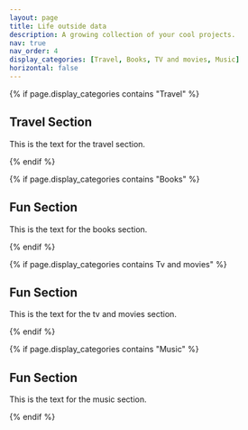 ```yaml
---
layout: page
title: Life outside data
description: A growing collection of your cool projects.
nav: true
nav_order: 4
display_categories: [Travel, Books, TV and movies, Music]
horizontal: false
---
```


{% if page.display_categories contains "Travel" %}
<section>
    <h2>Travel Section</h2>
    <p>This is the text for the travel section.</p>
</section>
{% endif %}

{% if page.display_categories contains "Books" %}
<section>
    <h2>Fun Section</h2>
    <p>This is the text for the books section.</p>
</section>
{% endif %}

{% if page.display_categories contains Tv and movies" %}
<section>
    <h2>Fun Section</h2>
    <p>This is the text for the tv and movies section.</p>
</section>
{% endif %}

{% if page.display_categories contains "Music" %}
<section>
    <h2>Fun Section</h2>
    <p>This is the text for the music section.</p>
</section>
{% endif %}